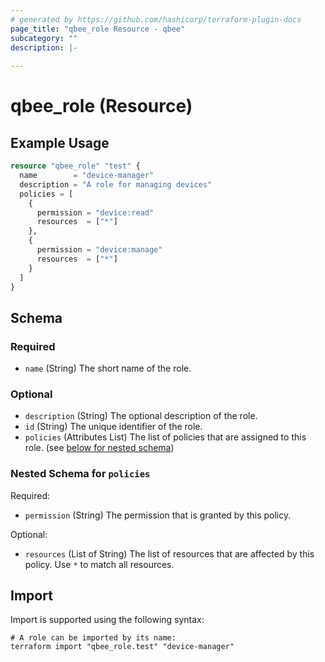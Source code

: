 ```yaml
---
# generated by https://github.com/hashicorp/terraform-plugin-docs
page_title: "qbee_role Resource - qbee"
subcategory: ""
description: |-
  
---
```


# qbee_role (Resource)



## Example Usage

```terraform
resource "qbee_role" "test" {
  name        = "device-manager"
  description = "A role for managing devices"
  policies = [
    {
      permission = "device:read"
      resources  = ["*"]
    },
    {
      permission = "device:manage"
      resources  = ["*"]
    }
  ]
}
```

<!-- schema generated by tfplugindocs -->
## Schema

### Required

- `name` (String) The short name of the role.

### Optional

- `description` (String) The optional description of the role.
- `id` (String) The unique identifier of the role.
- `policies` (Attributes List) The list of policies that are assigned to this role. (see [below for nested schema](#nestedatt--policies))

<a id="nestedatt--policies"></a>
### Nested Schema for `policies`

Required:

- `permission` (String) The permission that is granted by this policy.

Optional:

- `resources` (List of String) The list of resources that are affected by this policy. Use `*` to match all resources.

## Import

Import is supported using the following syntax:

```shell
# A role can be imported by its name:
terraform import "qbee_role.test" "device-manager"
```
